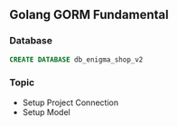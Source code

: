 ## Golang GORM Fundamental

### Database
```sql
CREATE DATABASE db_enigma_shop_v2
```

### Topic
- Setup Project Connection
- Setup Model

